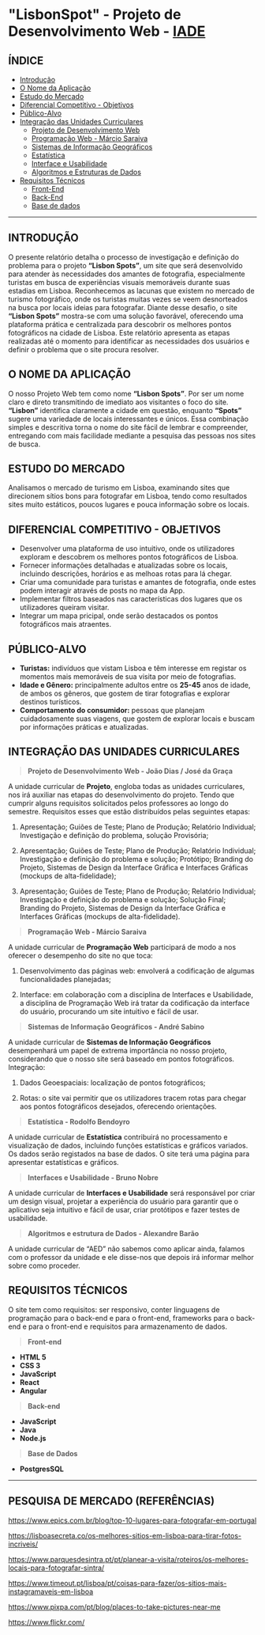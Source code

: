 # "LisbonSpot" - Projeto de Desenvolvimento Web - [IADE](https://www.iade.europeia.pt/)

## ÍNDICE

- [Introdução](#introdução)
- [O Nome da Aplicação](#o-nome-da-aplicação)
- [Estudo do Mercado](#estudo-do-mercado)
- [Diferencial Competitivo - Objetivos](#DIFERENCIAL_COMPETITIVO_-_OBJETIVOS)
- [Público-Alvo](#Público-alvo)
- [Integração das Unidades Curriculares](#Integração-das-Unidades-Curriculares)
  - [Projeto de Desenvolvimento Web](#Projeto-de-Desenvolvimento-Web)
  - [Programação Web - Márcio Saraiva](-programação-web---márcio-saraiva-)
  - [Sistemas de Informação Geográficos](#Sistemas-de-Informação-Geográficos)
  - [Estatística](#Estatística)
  - [Interface e Usabilidade](#Interface-e-Usabilidade)
  - [Algoritmos e Estruturas de Dados](#Algoritmos-e-Estruturas-de-Dados)
- [Requisitos Técnicos](#Requisitos-Técnicos)
  - [Front-End]()
  - [Back-End]()
  - [Base de dados](#Base-de-dados)
___

## INTRODUÇÃO
O presente relatório detalha o processo de investigação e definição do problema para o projeto **“Lisbon Spots”**, um site que será desenvolvido para atender às necessidades dos amantes de fotografia, especialmente turistas em busca de experiências visuais memoráveis durante suas estadias em Lisboa. Reconhecemos as lacunas que existem no mercado de turismo fotográfico, onde os turistas muitas vezes se veem desnorteados na busca por locais ideias para fotografar. Diante desse desafio, o site **“Lisbon Spots”** mostra-se com uma solução favorável, oferecendo uma plataforma prática e centralizada para descobrir os melhores pontos fotográficos na cidade de Lisboa. Este relatório apresenta as etapas realizadas até o momento para identificar as necessidades dos usuários e definir o problema que o site procura resolver.


## O NOME DA APLICAÇÃO

O nosso Projeto Web tem como nome **“Lisbon Spots”**. Por ser um nome claro e direto transmitindo de imediato aos visitantes o foco do site. **“Lisbon”** identifica claramente a cidade em questão, enquanto **“Spots”** sugere uma variedade de locais interessantes e únicos. Essa combinação simples e descritiva torna o nome do site fácil de lembrar e compreender, entregando com mais facilidade mediante a pesquisa das pessoas nos sites de busca. 


## ESTUDO DO MERCADO

Analisamos o mercado de turismo em Lisboa, examinando sites que direcionem sítios bons para fotografar em Lisboa, tendo como resultados sites muito estáticos, poucos lugares e pouca informação sobre os locais. 


## DIFERENCIAL COMPETITIVO - OBJETIVOS

- Desenvolver uma plataforma de uso intuitivo, onde os utilizadores exploram e descobrem os melhores pontos fotográficos de Lisboa.
- Fornecer informações detalhadas e atualizadas sobre os locais, incluindo descrições, horários e as melhoas rotas para lá chegar.
- Criar uma comunidade para turistas e amantes de fotografia, onde estes podem interagir através de posts no mapa da App. 
- Implementar filtros baseados nas características dos lugares que os utilizadores queiram visitar.
- Integrar um mapa pricipal, onde serão destacados os pontos fotográficos mais atraentes.


## PÚBLICO-ALVO

- **Turistas:** indivíduos que vistam Lisboa e têm interesse em registar os momentos mais memoráveis de sua visita por meio de fotografias.
- **Idade e Gênero:** principalmente adultos entre os **25-45** anos de idade, de ambos os gêneros, que gostem de tirar fotografias e explorar destinos turísticos.
- **Comportamento do consumidor:** pessoas que planejam cuidadosamente suas viagens, que gostem de explorar locais e buscam por informações práticas e atualizadas.


## INTEGRAÇÃO DAS UNIDADES CURRICULARES

>__Projeto de Desenvolvimento Web - João Dias / José da Graça__

A unidade curricular de **Projeto**, engloba todas as unidades curriculares, nos irá auxiliar nas etapas do desenvolvimento do projeto. Tendo que cumprir alguns requisitos solicitados pelos professores ao longo do semestre. Requisitos esses que estão distribuídos pelas seguintes etapas:

1. Apresentação; Guiões de Teste; Plano de Produção; Relatório Individual; Investigação e definição do problema, solução Provisória;

2. Apresentação; Guiões de Teste; Plano de Produção; Relatório Individual; Investigação e definição do problema e solução; Protótipo; Branding do Projeto, Sistemas de Design da Interface Gráfica e Interfaces Gráficas (mockups de alta-fidelidade);

3. Apresentação; Guiões de Teste; Plano de Produção; Relatório Individual; Investigação e definição do problema e solução; Solução Final; Branding do Projeto, Sistemas de Design da Interface Gráfica e Interfaces Gráficas (mockups de alta-fidelidade).



>__Programação Web - Márcio Saraiva__

A unidade curricular de **Programação Web** participará de modo a nos oferecer o desempenho do site no que toca: 

1. Desenvolvimento das páginas web: envolverá a codificação de algumas funcionalidades planejadas;

2. Interface: em colaboração com a disciplina de Interfaces e Usabilidade, a disciplina de Programação Web irá tratar da codificação da interface do usuário, procurando um site intuitivo e fácil de usar.


>__Sistemas de Informação Geográficos - André Sabino__

A unidade curricular de **Sistemas de Informação Geográficos** desempenhará um papel de extrema importância no nosso projeto, considerando que o nosso site será baseado em pontos fotográficos. Integração:

1. Dados Geoespaciais: localização de pontos fotográficos;

2. Rotas: o site vai permitir que os utilizadores tracem rotas para chegar aos pontos fotográficos desejados, oferecendo orientações.


>__Estatística - Rodolfo Bendoyro__

A unidade curricular de **Estatística** contribuirá no processamento e visualização de dados, incluindo funções estatísticas e gráficos variados. Os dados serão registados na base de dados. O site terá uma página para apresentar estatísticas e gráficos.


>__Interfaces e Usabilidade - Bruno Nobre__

A unidade curricular de **Interfaces e Usabilidade** será responsável por criar um design visual, projetar a experiência do usuário para garantir que o aplicativo seja intuitivo e fácil de usar, criar protótipos e fazer testes de usabilidade.


>__Algoritmos e estrutura de Dados - Alexandre Barão__

A unidade curricular de “AED” não sabemos como aplicar ainda, falamos com o professor da unidade e ele disse-nos que depois irá informar melhor sobre como proceder. 


## REQUISITOS TÉCNICOS

O site tem como requisitos: ser responsivo, conter linguagens de programação para o back-end e para o front-end, frameworks para o back-end e para o front-end e requisitos para armazenamento de dados.

>__Front-end__

- **HTML 5**
- **CSS 3**
- **JavaScript**
- **React**
- **Angular**

>__Back-end__

- **JavaScript**
- **Java**
- **Node.js**

>__Base de Dados__

- **PostgresSQL**

___

## PESQUISA DE MERCADO (REFERÊNCIAS)

https://www.epics.com.br/blog/top-10-lugares-para-fotografar-em-portugal

https://lisboasecreta.co/os-melhores-sitios-em-lisboa-para-tirar-fotos-incriveis/

https://www.parquesdesintra.pt/pt/planear-a-visita/roteiros/os-melhores-locais-para-fotografar-sintra/

https://www.timeout.pt/lisboa/pt/coisas-para-fazer/os-sitios-mais-instagramaveis-em-lisboa

https://www.pixpa.com/pt/blog/places-to-take-pictures-near-me

https://www.flickr.com/

